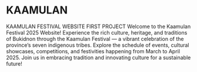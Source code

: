 # KAAMULAN
KAAMULAN  FESTIVAL WEBSITE FIRST PROJECT
Welcome to the Kaamulan Festival 2025 Website!
Experience the rich culture, heritage, and traditions of Bukidnon through the Kaamulan Festival — a vibrant celebration of the province’s seven indigenous tribes. Explore the schedule of events, cultural showcases, competitions, and festivities happening from March to April 2025. Join us in embracing tradition and innovating culture for a sustainable future!
